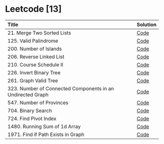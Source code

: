 # Leetcode [13]

| Title                                                      | Solution                                                                                                                                                     |
| :--------------------------------------------------------- | :----------------------------------------------------------------------------------------------------------------------------------------------------------- |
| 21. Merge Two Sorted Lists                                 | [Code](https://github.com/mvganeshkumar06/data-structures-and-algorithms/tree/main/leetcode/solutions/merge-two-sorted-lists)                                |
| 125. Valid Palindrome                                      | [Code](https://github.com/mvganeshkumar06/data-structures-and-algorithms/tree/main/leetcode/solutions/valid-palindrome)                                      |
| 200. Number of Islands                                     | [Code](https://github.com/mvganeshkumar06/data-structures-and-algorithms/tree/main/leetcode/solutions/number-of-islands)                                     |
| 206. Reverse Linked List                                   | [Code](https://github.com/mvganeshkumar06/data-structures-and-algorithms/tree/main/leetcode/solutions/reverse-linked-list)                                   |
| 210. Course Schedule II                                    | [Code](https://github.com/mvganeshkumar06/data-structures-and-algorithms/tree/main/leetcode/solutions/course-schedule-II)                                    |
| 226. Invert Binary Tree                                    | [Code](https://github.com/mvganeshkumar06/data-structures-and-algorithms/tree/main/leetcode/solutions/invert-binary-tree)                                    |
| 261. Graph Valid Tree                                      | [Code](https://github.com/mvganeshkumar06/data-structures-and-algorithms/tree/main/leetcode/solutions/graph-valid-tree)                                      |
| 323. Number of Connected Components in an Undirected Graph | [Code](https://github.com/mvganeshkumar06/data-structures-and-algorithms/tree/main/leetcode/solutions/number-of-connected-components-in-an-undirected-graph) |
| 547. Number of Provinces                                   | [Code](https://github.com/mvganeshkumar06/data-structures-and-algorithms/tree/main/leetcode/solutions/number-of-provinces)                                   |
| 704. Binary Search                                         | [Code](https://github.com/mvganeshkumar06/data-structures-and-algorithms/tree/main/leetcode/solutions/binary-search)                                         |
| 724. Find Pivot Index                                      | [Code](https://github.com/mvganeshkumar06/data-structures-and-algorithms/tree/main/leetcode/solutions/find-pivot-index)                                      |
| 1480. Running Sum of 1d Array                              | [Code](https://github.com/mvganeshkumar06/data-structures-and-algorithms/tree/main/leetcode/solutions/running-sum-of-1d-array)                               |
| 1971. Find if Path Exists in Graph                         | [Code](https://github.com/mvganeshkumar06/data-structures-and-algorithms/tree/main/leetcode/solutions/find-if-path-exists-in-graph)                          |